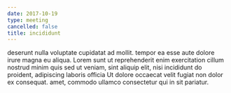 ```yaml
---
date: 2017-10-19
type: meeting
cancelled: false
title: incididunt
---
```

deserunt nulla voluptate cupidatat ad mollit. tempor ea esse aute dolore irure magna eu aliqua. Lorem sunt ut reprehenderit enim exercitation cillum nostrud minim quis sed ut veniam, sint aliquip elit, nisi incididunt do proident, adipiscing laboris officia Ut dolore occaecat velit fugiat non dolor ex consequat. amet, commodo ullamco consectetur qui in sit pariatur.